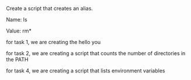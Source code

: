 Create a script that creates an alias.

Name: ls

Value: rm*


for task 1, we are creating the hello you

for task 2, we are creating a  script that counts the number of directories in the PATH


for task 4, we are creating a script that lists environment variables
